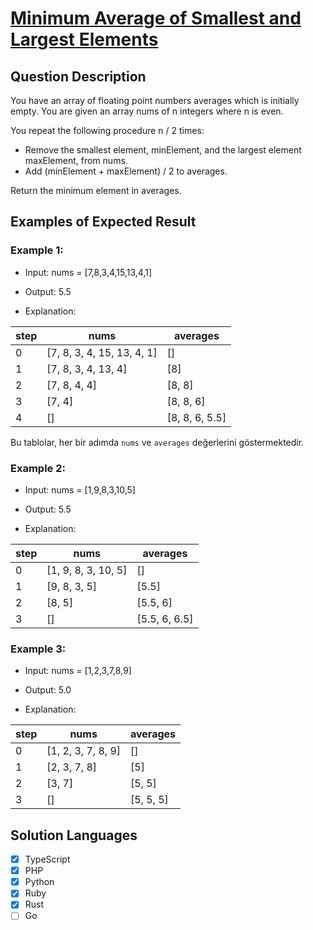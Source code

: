 # [Minimum Average of Smallest and Largest Elements](https://leetcode.com/problems/minimum-average-of-smallest-and-largest-elements/description/)

## Question Description

You have an array of floating point numbers averages which is initially empty. You are given an array nums of n integers where n is even.

You repeat the following procedure n / 2 times:

- Remove the smallest element, minElement, and the largest element maxElement, from nums.
- Add (minElement + maxElement) / 2 to averages.

Return the minimum element in averages.

## Examples of Expected Result

### Example 1:

- Input: nums = [7,8,3,4,15,13,4,1]

- Output: 5.5

- Explanation:

| step | nums                       | averages       |
| ---- | -------------------------- | -------------- |
| 0    | [7, 8, 3, 4, 15, 13, 4, 1] | []             |
| 1    | [7, 8, 3, 4, 13, 4]        | [8]            |
| 2    | [7, 8, 4, 4]               | [8, 8]         |
| 3    | [7, 4]                     | [8, 8, 6]      |
| 4    | []                         | [8, 8, 6, 5.5] |

Bu tablolar, her bir adımda `nums` ve `averages` değerlerini göstermektedir.

### Example 2:

- Input: nums = [1,9,8,3,10,5]

- Output: 5.5

- Explanation:

| step | nums                | averages      |
| ---- | ------------------- | ------------- |
| 0    | [1, 9, 8, 3, 10, 5] | []            |
| 1    | [9, 8, 3, 5]        | [5.5]         |
| 2    | [8, 5]              | [5.5, 6]      |
| 3    | []                  | [5.5, 6, 6.5] |

### Example 3:

- Input: nums = [1,2,3,7,8,9]

- Output: 5.0

- Explanation:

| step | nums               | averages  |
| ---- | ------------------ | --------- |
| 0    | [1, 2, 3, 7, 8, 9] | []        |
| 1    | [2, 3, 7, 8]       | [5]       |
| 2    | [3, 7]             | [5, 5]    |
| 3    | []                 | [5, 5, 5] |

## Solution Languages

- [x] TypeScript
- [x] PHP
- [x] Python
- [x] Ruby
- [x] Rust
- [ ] Go
